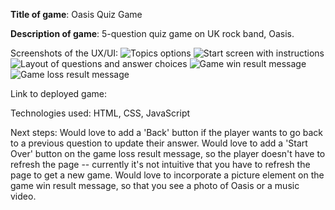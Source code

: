 **Title of game**: Oasis Quiz Game

**Description of game**: 5-question quiz game on UK rock band, Oasis.

Screenshots of the UX/UI:
  ![Topics options](https://github.com/user-attachments/assets/40964938-6e34-47f7-9ce7-c2be6219007a)
  ![Start screen with instructions](https://github.com/user-attachments/assets/20441de7-8fde-4d5d-afb8-9a426df6df51)
  ![Layout of questions and answer choices](https://github.com/user-attachments/assets/92712aa1-7dd9-4f2f-985d-3883f9020996)
  ![Game win result message](https://github.com/user-attachments/assets/10ec76ce-eb5f-4242-bfc6-50940c7a83ee)
  ![Game loss result message](https://github.com/user-attachments/assets/cefdc26e-5ec5-407c-9315-b4ddf81474ec)

Link to deployed game:

Technologies used: HTML, CSS, JavaScript

Next steps:
  Would love to add a 'Back' button if the player wants to go back to a previous question to update their answer.
  Would love to add a 'Start Over' button on the game loss result message, so the player doesn't have to refresh the page -- currently it's not intuitive that you have to refresh the page to get a new game.
  Would love to incorporate a picture element on the game win result message, so that you see a photo of Oasis or a music video.
